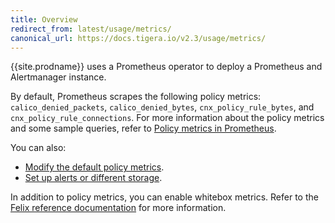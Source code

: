 ```yaml
---
title: Overview
redirect_from: latest/usage/metrics/
canonical_url: https://docs.tigera.io/v2.3/usage/metrics/
---
```


{{site.prodname}} uses a Prometheus operator to deploy a Prometheus and Alertmanager instance.

By default, Prometheus scrapes the following policy metrics: `calico_denied_packets`, `calico_denied_bytes`,
`cnx_policy_rule_bytes`, and `cnx_policy_rule_connections`. For more information about the policy metrics and
some sample queries, refer to [Policy metrics in Prometheus](metrics).

You can also:
- [Modify the default policy metrics](../configuration/prometheus).
- [Set up alerts or different storage](../configuration/alertmanager).

In addition to policy metrics, you can enable whitebox metrics. Refer to the [Felix reference documentation](../../reference/felix/prometheus)
for more information.
